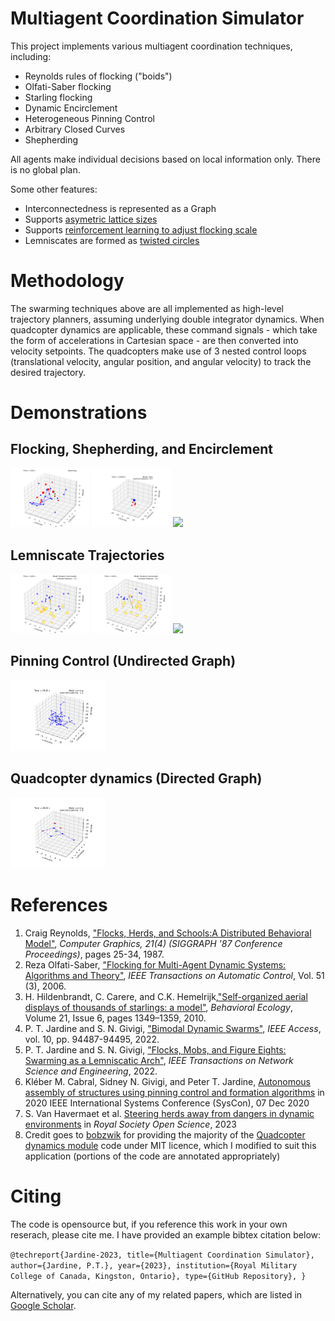 # Multiagent Coordination Simulator

This project implements various multiagent coordination techniques, including:

* Reynolds rules of flocking ("boids")
* Olfati-Saber flocking
* Starling flocking
* Dynamic Encirclement 
* Heterogeneous Pinning Control
* Arbitrary Closed Curves 
* Shepherding

All agents make individual decisions based on local information only. There is no global plan. 

Some other features:

*  Interconnectedness is represented as a Graph
*  Supports [asymetric lattice sizes](https://github.com/tjards/asymmetric_lattices)
*  Supports [reinforcement learning to adjust flocking scale](https://github.com/tjards/assembly_via_Q-learning)
*  Lemniscates are formed as [twisted circles](https://github.com/tjards/twisted_circles)

# Methodology

The swarming techniques above are all implemented as high-level trajectory planners, assuming underlying double integrator dynamics. 
When quadcopter dynamics are applicable, these command signals - which take the form of accelerations in Cartesian space - are then converted into velocity setpoints.
The quadcopters make use of 3 nested control loops (translational velocity, angular position, and angular velocity) to track the desired trajectory.

# Demonstrations

## Flocking, Shepherding, and Encirclement 

<p float="center">
    <img src="./visualization/public/animation_network.gif" width="25%">
    <img src="./visualization/public/animation3D_shepherding.gif" width="25%">
    <img src="./visualization/public/animation_circle.gif" width="25%">
</p>

## Lemniscate Trajectories

<p float="center">
    <img src="./visualization/public/animation_15bern_w_obs.gif" width="25%">
    <img src="./visualization/public/animation_12ger_w_obs.gif" width="25%">
    <img src="./visualization/public/dance_animation3D_HD.gif" width="25%">
</p>

## Pinning Control (Undirected Graph)

<p float="center">
    <img src="./visualization/public/animation_pinning2.gif" width="30%" title="Logo title">
</p>

## Quadcopter dynamics (Directed Graph)


<p float="center">
    <img src="./visualization/public/animation_quads.gif" width="30%">  
</p>

# References 

1. Craig Reynolds, ["Flocks, Herds, and Schools:A Distributed Behavioral Model"](https://www.red3d.com/cwr/papers/1987/boids.html), *Computer Graphics, 21(4) (SIGGRAPH '87 Conference Proceedings)*, pages 25-34, 1987.
2. Reza Olfati-Saber, ["Flocking for Multi-Agent Dynamic Systems: Algorithms and Theory"](https://ieeexplore.ieee.org/document/1605401), *IEEE Transactions on Automatic Control*, 
Vol. 51 (3), 2006.
3. H. Hildenbrandt, C. Carere, and C.K. Hemelrijk,["Self-organized aerial displays of thousands of starlings: a model"](https://academic.oup.com/beheco/article/21/6/1349/333856?login=false), *Behavioral Ecology*, Volume 21, Issue 6, pages 1349–1359, 2010.
4. P. T. Jardine and S. N. Givigi, ["Bimodal Dynamic Swarms"](https://ieeexplore.ieee.org/document/9857917), *IEEE Access*, vol. 10, pp. 94487-94495, 2022.
5. P. T. Jardine and S. N. Givigi, ["Flocks, Mobs, and Figure Eights: Swarming as a Lemniscatic Arch"](https://ieeexplore.ieee.org/document/9931405), *IEEE Transactions on Network Science and Engineering*, 2022.
6. Kléber M. Cabral, Sidney N. Givigi, and Peter T. Jardine, [Autonomous assembly of structures using pinning control and formation algorithms](https://ieeexplore-ieee-org.proxy.queensu.ca/document/9275901) in 2020 IEEE International Systems Conference (SysCon), 07 Dec 2020
7. S. Van Havermaet et al. [Steering herds away from dangers in dynamic environments](https://royalsocietypublishing.org/doi/10.1098/rsos.230015) in *Royal Society Open Science*, 2023
8. Credit goes to [bobzwik](https://github.com/bobzwik) for providing the majority of the [Quadcopter dynamics module](https://github.com/tjards/multi-agent_sim/tree/master/agents/quadcopter_module) code under MIT licence, which I modified to suit this application (portions of the code are annotated appropriately)

# Citing

The code is opensource but, if you reference this work in your own reserach, please cite me. I have provided an example bibtex citation below:

`@techreport{Jardine-2023,
  title={Multiagent Coordination Simulator},
  author={Jardine, P.T.},
  year={2023},
  institution={Royal Military College of Canada, Kingston, Ontario},
  type={GitHub Repository},
}`

Alternatively, you can cite any of my related papers, which are listed in [Google Scholar](https://scholar.google.com/citations?hl=en&user=RGlv4ZUAAAAJ&view_op=list_works&sortby=pubdate).















 

